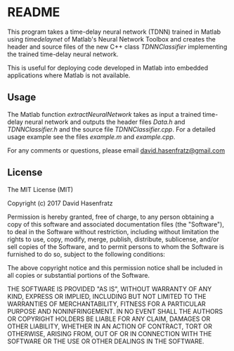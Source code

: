 README
==

This program takes a time-delay neural network (TDNN) trained in Matlab using *timedelaynet* of Matlab's Neural Network Toolbox and creates the header and source files of the new C++ class *TDNNClassifier* implementing the trained time-delay neural network.

This is useful for deploying code developed in Matlab into embedded
applications where Matlab is not available.

Usage
--

The Matlab function *extractNeuralNetwork* takes as input a trained time-delay neural network and outputs the header files *Data.h* and *TDNNClassifier.h* and the source file *TDNNClassifier.cpp*. For a detailed usage example see the files *example.m* and *example.cpp*.

For any comments or questions, please email david.hasenfratz@gmail.com

License
--

The MIT License (MIT)

Copyright (c) 2017 David Hasenfratz

Permission is hereby granted, free of charge, to any person obtaining a copy of this software and associated documentation files (the "Software"), to deal in the Software without restriction, including without limitation the rights to use, copy, modify, merge, publish, distribute, sublicense, and/or sell copies of the Software, and to permit persons to whom the Software is furnished to do so, subject to the following conditions:

The above copyright notice and this permission notice shall be included in all copies or substantial portions of the Software.

THE SOFTWARE IS PROVIDED "AS IS", WITHOUT WARRANTY OF ANY KIND, EXPRESS OR IMPLIED, INCLUDING BUT NOT LIMITED TO THE WARRANTIES OF MERCHANTABILITY, FITNESS FOR A PARTICULAR PURPOSE AND NONINFRINGEMENT. IN NO EVENT SHALL THE AUTHORS OR COPYRIGHT HOLDERS BE LIABLE FOR ANY CLAIM, DAMAGES OR OTHER LIABILITY, WHETHER IN AN ACTION OF CONTRACT, TORT OR OTHERWISE, ARISING FROM, OUT OF OR IN CONNECTION WITH THE SOFTWARE OR THE USE OR OTHER DEALINGS IN THE SOFTWARE.
